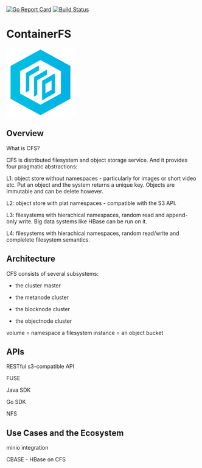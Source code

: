 [![Go Report Card](https://goreportcard.com/badge/github.com/tiglabs/containerfs)](https://goreportcard.com/report/github.com/tiglabs/containerfs)
[![Build Status](https://travis-ci.org/tiglabs/containerfs.svg?branch=master)](https://travis-ci.org/tiglabs/containerfs)
# ContainerFS
![image](doc/logo.png) 

## Overview

What is CFS? 

CFS is distributed filesystem and object storage service. And it provides four pragmatic abstractions: 

L1: object store without namespaces - particularly for images or short video etc. Put an object and the system returns a unique key. Objects are immutable and can be delete however. 

L2: object store with plat namespaces - compatible with the S3 API. 

L3: filesystems with hierachical namespaces, random read and append-only write. Big data systems like HBase can be run on it. 

L4: filesystems with hierachical namespaces, random read/write and complelete filesystem semantics. 

## Architecture

CFS consists of several subsystems: 

* the cluster master

* the metanode cluster

* the blocknode cluster

* the objectnode cluster

volume = namespace a filesystem instance = an object bucket


## APIs

RESTful s3-compatible API 

FUSE

Java SDK

Go SDK

NFS

## Use Cases and the Ecosystem

minio integration

CBASE - HBase on CFS





